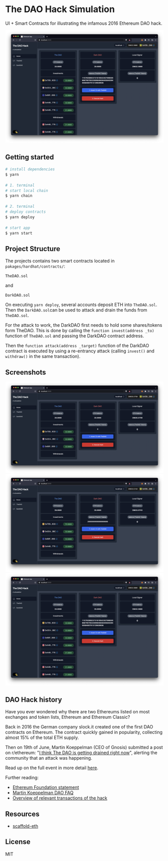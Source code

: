 # The DAO Hack Simulation

UI + Smart Contracts for illustrating the infamous 2016 Ethereum DAO hack.

![dao_hack_03](./packages/react-app/public/screenshots/dao_hack_03.png)

## Getting started

```bash
# install dependencies
$ yarn

# 1. terminal
# start local chain
$ yarn chain

# 2. terminal
# deploy contracts
$ yarn deploy

# start app
$ yarn start
```

## Project Structure

The projects contains two smart contracts located in `pakages/hardhat/contracts/`:

```text
TheDAO.sol
```

and

```text
DarkDAO.sol
```

On executing `yarn deploy`, several accounts deposit ETH into `TheDAO.sol`.
Then the `DarkDAO.sol`can be used to attack and drain the funds from `TheDAO.sol`.

For the attack to work, the DarkDAO first needs to hold some shares/tokens form TheDAO. This is done by calling the `function invest(address _to)` function of `TheDAO.sol` and passing the DarkDAO contract address.

Then the `function attack(address _target)` function of the DarkDAO contract is executed by using a re-entrancy attack (calling `invest()` and `withdraw()` in the same transaction).

## Screenshots

![dao_hack_01](./packages/react-app/public/screenshots/dao_hack_01.png)
![dao_hack_02](./packages/react-app/public/screenshots/dao_hack_02.png)
![dao_hack_03](./packages/react-app/public/screenshots/dao_hack_03.png)

## DAO Hack history

Have you ever wondered why there are two Ethereums listed on most exchanges and token lists, Ethereum and Ethereum Classic?

Back in 2016 the German company slock.it created one of the first DAO contracts on Ethereum. The contract quickly gained in popularity, collecting almost 15% of the total ETH supply.

Then on 19th of June, Martin Koeppelman (CEO of Gnosis) submitted a post on
r/ethereum: "[I think The DAO is getting drained right now](https://www.reddit.com/r/ethereum/comments/4oi2ta/i_think_thedao_is_getting_drained_right_now/)", alerting the community that an attack was happening.

Read up on the full event in more detail [here](https://github.com/ethereumbook/ethereumbook/blob/develop/appdx-forks-history.asciidoc).

Further reading:

* [Ethereum Foundation statement](https://blog.ethereum.org/2016/06/17/critical-update-re-dao-vulnerability/)
* [Martin Koeppelman DAO FAQ](https://www.reddit.com/r/ethereum/comments/4os7l5/the_big_thedao_heist_faq/)
* [Overview of relevant transactions of the hack](https://medium.com/@oaeee/the-rise-of-the-dark-dao-72b21a2212e3#.rnb1n01h8)

## Resources

* [scaffold-eth](https://github.com/scaffold-eth/scaffold-eth)

## License

MIT
